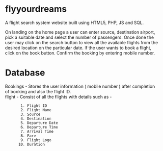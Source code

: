 # flyyourdreams
A flight search system website built using HTML5, PHP, JS and SQL.

On landing on the home page a user can enter source, destination airport, pick a suitable date and select the number of passengers. Once done the user may click on the search button to view all the available flights from the desired location on the particular date. If the user wants to book a flight, click on the book button. Confirm the booking by entering mobile number. 

# Database

Bookings - Stores the user information ( mobile number ) after completion of booking and also the flight ID.<br />
flight   - Consist of all the flights with details such as -
          
           1. Flight ID
           2. Flight Name
           3. Source
           4. Destination
           5. Departure Date
           6. Departure Time
           7. Arrival Time 
           8. Fare 
           9. Flight Logo
          10. Duration
          
